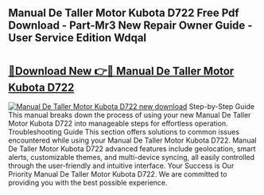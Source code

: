 ## Manual De Taller Motor Kubota D722 Free Pdf Download - Part-Mr3 New Repair Owner Guide - User Service Edition WdqaI

# <h2><a href="http://bc93285.oget.top/?id=Manual+De+Taller+Motor+Kubota+D722">🔗Download New 👉🔴 Manual De Taller Motor Kubota D722</a></h2>

[![Manual De Taller Motor Kubota D722 new download](https://i.imgur.com/5g1atiW.png)](http://bc93285.oget.top/?id=Manual+De+Taller+Motor+Kubota+D722)
Step-by-Step Guide This manual breaks down the process of using your new Manual De Taller Motor Kubota D722 into manageable steps for effortless operation. Troubleshooting Guide This section offers solutions to common issues encountered while using your Manual De Taller Motor Kubota D722. Manual De Taller Motor Kubota D722 advanced features include geolocation, smart alerts, customizable themes, and multi-device syncing, all easily controlled through the user-friendly and intuitive interface. Your Success is Our Priority Manual De Taller Motor Kubota D722. We are committed to providing you with the best possible experience.
